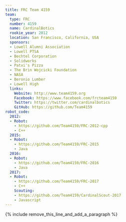 ```yaml
---
title: FRC Team 4159
team:
  type: FRC
  number: 4159
  name: CardinalBotics
  rookie_year: 2012
  location: San Francisco, California, USA
  sponsors:
  - Lowell Alumni Association
  - Lowell PTSA
  - Bechtel Corporation
  - Solidworks
  - Patxi's Pizza
  - The Brin Wojcicki Foundation
  - NASA
  - Beronio Lumber
  - Lowell High
  links:
    Website: http://www.team4159.org
    Facebook: https://www.facebook.com/frcteam4159
    Twitter: https://twitter.com/cardinalbotics
    GitHub: https://github.com/Team4159
robot_code:
  2012:
  - Robot:
    - https://github.com/Team4159/FRC-2012-cpp
    - C++
  2015:
  - Robot:
    - https://github.com/Team4159/FRC-2015
    - Java
  2016:
  - Robot:
    - https://github.com/Team4159/FRC-2016
    - Java
  2017:
  - Robot:
    - https://github.com/Team4159/FRC-2017
    - C++
    Scouting:
    - https://github.com/Team4159/CardinalScout-2017
    - Javascript
---
```


{% include remove_this_line_and_add_a_paragraph %}